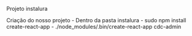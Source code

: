 Projeto instalura

Criação do nosso projeto
    - Dentro da pasta instalura
        - sudo npm install create-react-app
        - ./node_modules/.bin/create-react-app cdc-admin

